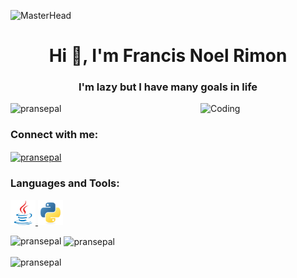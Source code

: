 ![MasterHead](https://user-images.githubusercontent.com/39142850/67110554-fdea5400-f20d-11e9-834a-d459a612b7b1.gif)
<h1 align="center">Hi 👋, I'm Francis Noel Rimon</h1>
<h3 align="center">I'm lazy but I have many goals in life</h3>
<img align="right" alt="Coding" width="200" src="https://bestanimations.com/Computers/funny-computer-animated-gif-53.gif">

<p align="left"> <img src="https://komarev.com/ghpvc/?username=pransepal&label=Profile%20views&color=0e75b6&style=flat" alt="pransepal" /> </p>

<h3 align="left">Connect with me:</h3>
<p align="left">
<a href="https://instagram.com/pransepal" target="blank"><img align="center" src="https://raw.githubusercontent.com/rahuldkjain/github-profile-readme-generator/master/src/images/icons/Social/instagram.svg" alt="pransepal" height="30" width="40" /></a>
</p>

<h3 align="left">Languages and Tools:</h3>
<p align="left"> <a href="https://www.java.com" target="_blank" rel="noreferrer"> <img src="https://raw.githubusercontent.com/devicons/devicon/master/icons/java/java-original.svg" alt="java" width="40" height="40"/> </a> <a href="https://www.python.org" target="_blank" rel="noreferrer"> <img src="https://raw.githubusercontent.com/devicons/devicon/master/icons/python/python-original.svg" alt="python" width="40" height="40"/> </a> </p>

<p><img align="left" src="https://github-readme-stats.vercel.app/api/top-langs?username=pransepal&show_icons=true&locale=en&layout=compact" alt="pransepal" /></p>

<p>&nbsp;<img align="center" src="https://github-readme-stats.vercel.app/api?username=pransepal&show_icons=true&locale=en" alt="pransepal" /></p>

<p><img align="center" src="https://github-readme-streak-stats.herokuapp.com/?user=pransepal&" alt="pransepal" /></p>
